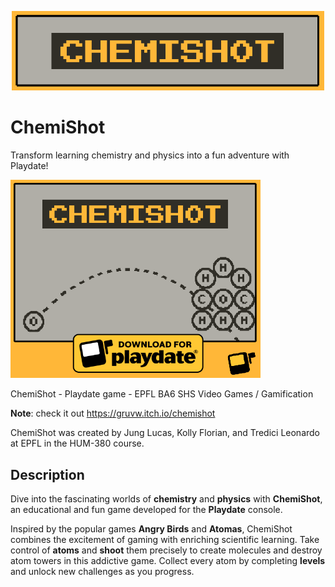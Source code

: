 <p align="center">
  <img src="docs/banner.png" width="500">
</p>

# ChemiShot

Transform learning chemistry and physics into a fun adventure with Playdate!

<img src="docs/cover.png" width="400">

ChemiShot - Playdate game - EPFL BA6 SHS Video Games / Gamification

**Note**: check it out https://gruvw.itch.io/chemishot

ChemiShot was created by Jung Lucas, Kolly Florian, and Tredici Leonardo at EPFL in the HUM-380 course.

## Description

Dive into the fascinating worlds of **chemistry** and **physics** with **ChemiShot**, an educational and fun game developed for the **Playdate** console.

Inspired by the popular games **Angry Birds** and **Atomas**, ChemiShot combines the excitement of gaming with enriching scientific learning.
Take control of **atoms** and **shoot** them precisely to create molecules and destroy atom towers in this addictive game.
Collect every atom by completing **levels** and unlock new challenges as you progress.
